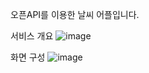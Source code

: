 오픈API를 이용한 날씨 어플입니다.

서비스 개요
![image](https://github.com/unanbb/MC2_weatherAPP/assets/86473590/48c0e515-3c65-43a1-8e30-f675972c8beb)

화면 구성
![image](https://github.com/unanbb/MC2_weatherAPP/assets/86473590/bad09ef6-5c39-4e4d-a24d-5d469c6c398f)


